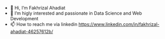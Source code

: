 - 👋 Hi, I’m Fakhrizal Ahadiat
- 👀 I’m higly interested and passionate in Data Science and Web Development
- 📫 How to reach me via linkedin https://www.linkedin.com/in/fakhrizal-ahadiat-46257612b/

<!---
Rizal-A/Rizal-A is a ✨ special ✨ repository because its `README.md` (this file) appears on your GitHub profile.
You can click the Preview link to take a look at your changes.
--->
